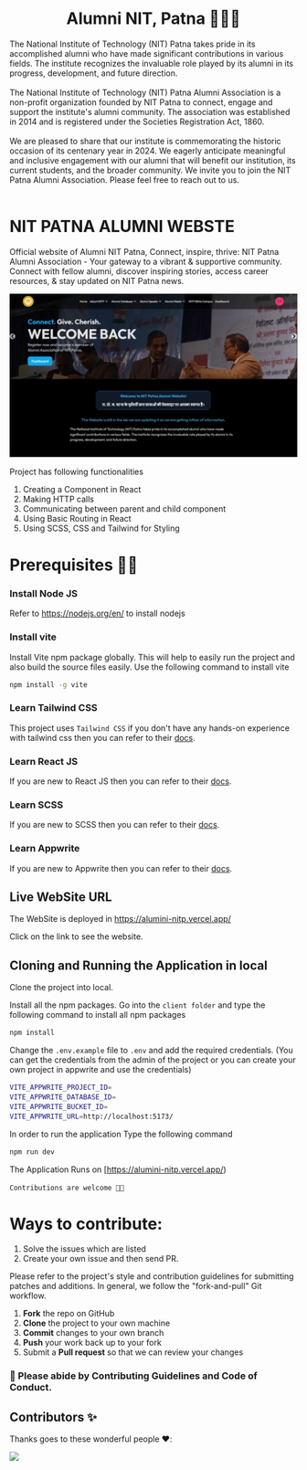<h1 align='center'> Alumni NIT, Patna 🧑🏼‍🎓 </h1>
The National Institute of Technology (NIT) Patna takes pride in its accomplished alumni who have made significant contributions in various fields. The institute recognizes the invaluable role played by its alumni in its progress, development, and future direction.<br/><br/>
The National Institute of Technology (NIT) Patna Alumni Association is a non-profit organization founded by NIT Patna to connect, engage and support the institute's alumni community. The association was established in 2014 and is registered under the Societies Registration Act, 1860.
<br/><br/>
We are pleased to share that our institute is commemorating the historic occasion of its centenary year in 2024. We eagerly anticipate meaningful and inclusive engagement with our alumni that will benefit our institution, its current students, and the broader community. We invite you to join the NIT Patna Alumni Association. Please feel free to reach out to us.
<br/><br/>

# NIT PATNA ALUMNI WEBSTE
Official website of Alumni NIT Patna, Connect, inspire, thrive: NIT Patna Alumni Association - Your gateway to a vibrant & supportive community.  Connect with fellow alumni, discover inspiring stories, access career resources, & stay updated on NIT Patna news.

![plot](homepage.jpg)

Project has following functionalities

1. Creating a Component in React
2. Making HTTP calls
3. Communicating between parent and child component
4. Using Basic Routing in React
5. Using SCSS, CSS and Tailwind for Styling


# Prerequisites 👨‍💻

### Install Node JS
Refer to https://nodejs.org/en/ to install nodejs

### Install vite
Install Vite npm package globally. This will help to easily run the project and also build the source files easily. Use the following command to install vite

```bash
npm install -g vite
```

### Learn Tailwind CSS
This project uses `Tailwind CSS` if you don't have any hands-on experience with tailwind css then you can refer to their [docs](https://tailwindcss.com/).

### Learn React JS
If you are new to React JS then you can refer to their [docs](https://react.dev/).

### Learn SCSS
If you are new to SCSS then you can refer to their [docs](https://sass-lang.com/documentation).

### Learn Appwrite
If you are new to Appwrite then you can refer to their [docs](https://appwrite.io/docs).

## Live WebSite URL

The WebSite is deployed in https://alumini-nitp.vercel.app/

Click on the link to see the website.

## Cloning and Running the Application in local

Clone the project into local.

Install all the npm packages. Go into the `client folder` and type the following command to install all npm packages

```bash
npm install
```

Change the `.env.example` file to `.env` and add the required credentials.
(You can get the credentials from the admin of the project or you can create your own project in appwrite and use the credentials)

```bash
VITE_APPWRITE_PROJECT_ID=
VITE_APPWRITE_DATABASE_ID=
VITE_APPWRITE_BUCKET_ID=
VITE_APPWRITE_URL=http://localhost:5173/
```


In order to run the application Type the following command

```bash
npm run dev
```

The Application Runs on [https://alumini-nitp.vercel.app/)



`Contributions are welcome 🎉🎉`

# Ways to contribute:
1. Solve the issues which are listed
2. Create your own issue and then send PR.

Please refer to the project's style and contribution guidelines for submitting patches and additions. In general, we follow the "fork-and-pull" Git workflow.

 1. **Fork** the repo on GitHub
 2. **Clone** the project to your own machine
 3. **Commit** changes to your own branch
 4. **Push** your work back up to your fork
 5. Submit a **Pull request** so that we can review your changes


### 🚀 Please abide by  **Contributing Guidelines** and **Code of Conduct**.


## Contributors ✨

Thanks goes to these wonderful people ❤️:

<!-- ALL-CONTRIBUTORS-LIST:START - Do not remove or modify this section -->
<!-- prettier-ignore-start -->
<!-- markdownlint-disable -->
<a href = "https://github.com/Rishabh-25-code/alumini-cell-nitp/graphs/contributors">
<img src = "https://contrib.rocks/image?repo=Rishabh-25-code/alumini-cell-nitp"/>
</a>
<!-- markdownlint-restore -->
<!-- prettier-ignore-end -->

<!-- ALL-CONTRIBUTORS-LIST:END -->
